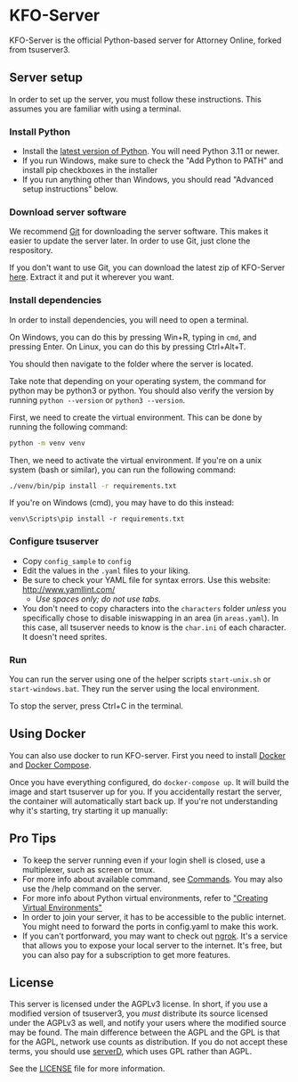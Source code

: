 
# KFO-Server

KFO-Server is the official Python-based server for Attorney Online, forked from tsuserver3.

## Server setup

In order to set up the server, you must follow these instructions. This assumes you are familiar with using a terminal.

### Install Python

* Install the [latest version of Python](https://www.python.org/downloads/). You will need Python 3.11 or newer.
* If you run Windows, make sure to check the "Add Python to PATH" and install pip checkboxes in the installer
* If you run anything other than Windows, you should read "Advanced setup instructions" below.

### Download server software

We recommend [Git](https://git-scm.com/downloads/guis) for downloading the server software.
This makes it easier to update the server later. In order to use Git, just clone the respository.

If you don't want to use Git, you can download the latest zip of KFO-Server [here](https://github.com/Crystalwarrior/KFO-Server/archive/refs/heads/master.zip). Extract it and put it wherever you want.

### Install dependencies

In order to install dependencies, you will need to open a terminal.

On Windows, you can do this by pressing Win+R, typing in `cmd`, and pressing Enter.
On Linux, you can do this by pressing Ctrl+Alt+T.

You should then navigate to the folder where the server is located.

Take note that depending on your operating system, the command for python may be python3 or python.
You should also verify the version by running `python --version` or `python3 --version`.

First, we need to create the virtual environment. This can be done by running the following command:

```bash
python -m venv venv
```

Then, we need to activate the virtual environment.
If you're on a unix system (bash or similar), you can run the following command:

```bash
./venv/bin/pip install -r requirements.txt
```

If you're on Windows (cmd), you may have to do this instead:

```batch
venv\Scripts\pip install -r requirements.txt
```

### Configure tsuserver

* Copy `config_sample` to `config`
* Edit the values in the `.yaml` files to your liking.
* Be sure to check your YAML file for syntax errors. Use this website: <http://www.yamllint.com/>
  * *Use spaces only; do not use tabs.*
* You don't need to copy characters into the `characters` folder *unless* you specifically chose to disable iniswapping in an area (in `areas.yaml`). In this case, all tsuserver needs to know is the `char.ini` of each character. It doesn't need sprites.

### Run

You can run the server using one of the helper scripts `start-unix.sh` or `start-windows.bat`.
They run the server using the local environment.

To stop the server, press Ctrl+C in the terminal.

## Using Docker

You can also use docker to run KFO-server. First you need to install [Docker](https://get.docker.com/) and [Docker Compose](https://docs.docker.com/compose/install/).

Once you have everything configured, do `docker-compose up`. It will build the image and start tsuserver up for you. If you accidentally restart the server, the container will automatically start back up. If you're not understanding why it's starting, try starting it up manually:

## Pro Tips

* To keep the server running even if your login shell is closed, use a multiplexer, such as screen or tmux.
* For more info about available command, see [Commands](https://github.com/Crystalwarrior/KFO-Server/blob/master/docs/commands.md). You may also use the /help command on the server.
* For more info about Python virtual environments, refer to ["Creating Virtual Environments"](https://docs.python.org/3/library/venv.html#creating-virtual-environments)
* In order to join your server, it has to be accessible to the public internet. You might need to forward the ports in config.yaml to make this work.
* If you can't portforward, you may want to check out [ngrok](https://ngrok.com/). It's a service that allows you to expose your local server to the internet. It's free, but you can also pay for a subscription to get more features.

## License

This server is licensed under the AGPLv3 license. In short, if you use a modified version of tsuserver3, you *must* distribute its source licensed under the AGPLv3 as well, and notify your users where the modified source may be found. The main difference between the AGPL and the GPL is that for the AGPL, network use counts as distribution. If you do not accept these terms, you should use [serverD](https://github.com/Attorney-Online-Engineering-Task-Force/serverD), which uses GPL rather than AGPL.

See the [LICENSE](LICENSE.md) file for more information.
